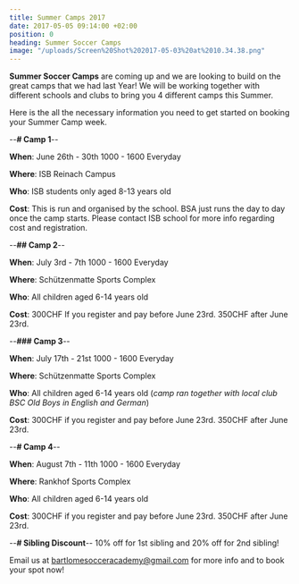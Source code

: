 ```yaml
---
title: Summer Camps 2017
date: 2017-05-05 09:14:00 +02:00
position: 0
heading: Summer Soccer Camps
image: "/uploads/Screen%20Shot%202017-05-03%20at%2010.34.38.png"
---
```


**Summer Soccer Camps** are coming up and we are looking to build on the great camps that we had last Year! We will be working together with different schools and clubs to bring you 4 different camps this Summer.

Here is the all the necessary information you need to get started on booking your Summer Camp week.

--**# Camp 1**--

**When**: June 26th - 30th 1000 - 1600 Everyday

**Where**: ISB Reinach Campus

**Who**: ISB students only aged 8-13 years old

**Cost**: This is run and organised by the school. BSA just runs the day to day once the camp starts. Please contact ISB school for more info regarding cost and registration.

--**## Camp 2**--

**When**: July 3rd - 7th 1000 - 1600 Everyday

**Where**: Schützenmatte Sports Complex

**Who**: All children aged 6-14 years old

**Cost**: 300CHF If you register and pay before June 23rd. 350CHF after June 23rd.

--**### Camp 3**--

**When**: July 17th - 21st 1000 - 1600 Everyday

**Where**: Schützenmatte Sports Complex

**Who**: All children aged 6-14 years old (*camp ran together with local club BSC Old Boys in English and German*)

**Cost**: 300CHF if you register and pay before June 23rd. 350CHF after June 23rd.

--**# Camp 4**--

**When**: August 7th - 11th 1000 - 1600 Everyday

**Where**: Rankhof Sports Complex

**Who**: All children aged 6-14 years old

**Cost**: 300CHF if you register and pay before June 23rd. 350CHF after June 23rd.

--**# Sibling Discount**--
10% off for 1st sibling and 20% off for 2nd sibling!

Email us at bartlomesocceracademy@gmail.com for more info and to book your spot now!